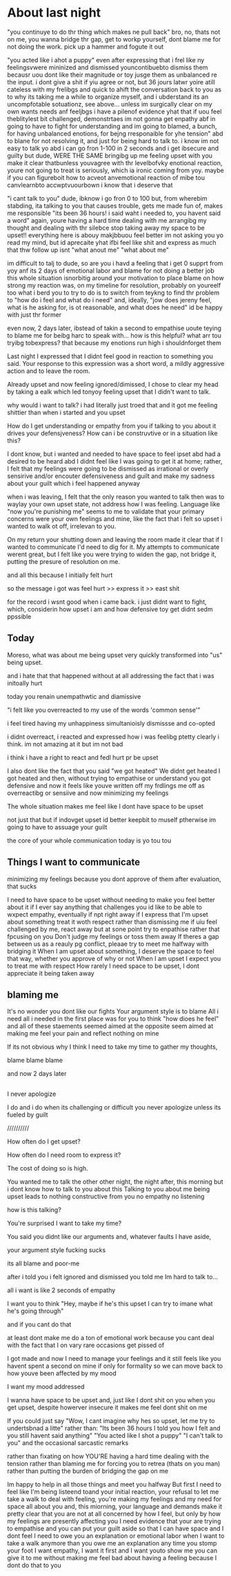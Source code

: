 # About last night

"you continuye to do thr thing which makes ne pull back"
bro, no, thats not on me, you wanna bridge thr gap, get to workp yourself, dont blame me for not doing the work. pick up a hammer and fogute it out


"you acted like i ahot a puppy"
even after expressing that i frel like ny feelingsvwere mininized and dismissed youncontibuebto dismiss them becausr uou dont like their magnitude or toy jusge them as unbalanced re the input. i dont give a shit if yiu agree or not, but 36 jours latwr yoire atill cateless with my frelibgs and quick to ahift the conversation back to you
as to why its taking me a while to organize myself, and i ubderstand its an uncompfotable sotuationz, see above... unless im surgically clear on my own wants needs anf feeljbgs i have a pilenof evidence yhat that if uou feel theblitylest bit challenged, demonstrtaes im not gonna get enpathy abf in going to have to fight for understanding and im going to blamed, a bunch, for having unbalanced enotions, for bejng rresponaible for yhe tension" abd to blane for not resolving it, and just for being hard to talk to.
i know im not easy to talk yo abd i can go fron 1-100 in 2 seconds and i get ibsecure and guilty
but dude, WERE THE SAME
bringibg up me feeling upset with you 
make it clear thatbunless youvagree with thr levelbofvky enotional reaction, youre not going to treat is seriously, which ia ironic coming from yoy. maybe if you can figureboit how to acveot anvemotional reaction of mibe tou canvlearnbto accwptvuourbown
i know that i deserve that

"i cant talk to you"
dude, ibknow i go fron 0 to 100
but, from wherebim stabding, ita talking to you that causes trouble, gets me made fun of, makes me responsible
"its been 36 hours! i said waht i needed to, you havent said a word"
again, youre having a hard time dealing with me arrangibg my thought and dealing with thr silebce 
stop taking away my space to be upset!! everything here is abouy makjbbuou feel better
im not asking you yo read my mind, but id aprecaite yhat ifbi feel like shit and express as much that thw follow up isnt "what anout me" "what about me"


im difficult to talj to
dude, so are you
i havd a feeling that i get 0 supprt from yoy anf its 2 days of emotional labor and blame for not doing a better job
this whole situation isnorbitig around your motivation to place blame on how strong my reaction was, on my timeline for resolution, probably on youreelf too
what i berd you to try to do is to switch from teykng to find thr problem to "how do i feel and what do i need" and, ideally, "jow does jereny feel, what is he asking for, is ot reasonable, and what does he need"
id be happy with just thr former



even now, 2 days later, ibstead of takin a second to empathise uoute teying to blame me for beibg harc to speak with... how is this helpful? what arr tou tryibg tobexpress? that because my enotions run high i shouldnforget them



Last night I expressed that I didnt feel good in reaction to something you said. Your response to this expression was a short word, a mildly aggressive action and to leave the room.

Already upset and now feeling ignored/dimissed, I chose to clear my head by taking a ealk which led tonyoy feeling upset that I didn't want to talk.

why would i want to talk? i had literally just troed that and it got me feeling shittier than when i started and you upset

How do I get understanding or empathy from you if talking to you about it drives your defensjveness? How can i be construvtive or in a situation like this?

I dont know, but i wanted and needed to have space to feel ipset abd had a desired to be heard abd I didnt feel like I was going to get it at home; rather, I felt that my feelings were going to be dismissed as irrational or overly sensirive and/or encouter defensiveness and guilt and make my sadness about your guilt which i feel happened anyway

when i was leaving, I felt that the only reason you wanted to talk then was to waylay your own upset state, not address how I was feeling. Language like "now you're punishing me" seems to me to validate that your primary concerns were your own feelings and mine, like the fact that i felt so upset i wanted to walk ot off, irrelevan to you.

On my return your shutting down and leaving the room made it clear that if I wanted to communicate I'd need to dig for it. My attempts to communicate werent great, but I felt like you were trying to widen the gap, not bridge it, putting the presure of resolution on me.

and all this because I initially felt hurt

so the message i got was feel hurt >> express it >> east shit

for the record i wsnt good when i came back. i just didnt want to fight, which, considerin how upset i am and how defensive toy get didnt sedm ppssible

## Today

Moreso, what was about me being upset very quickly transformed into "us" being upset.

and i hate that that happened without at all addressing the fact that i was initoally hurt

today you renain unempathwtic and diamissive 

"i felt like you overreacted to my use of the words 'common sense'"

i feel tired having my unhappiness simultanioisly dismissse and co-opted

i didnt overreact, i reacted and expressed how i was feelibg ptetty clearly i think. im not amazing at it but im not bad

i think i have a right to react
and fedl hurt pr be upset

I also dont like the fact that you said "we got heated"
We didnt get heated
I got heated
and then, without trying to empathise or understand
you got defensive
and now it feels like youve written off my frdlings me off as overreactibg or sensiive
and now minimizing my feelings

The whole situation makes me feel like I dont have space to be upset

not just that but if indovget upset id better keepbit to muself ptherwise im going to have to assuage your guilt

the core of your whole communication today is yo tou tou 


## Things I want to communicate

minimizing my feelings because you dont approve of them after evaluation, that sucks 


I need to have space to be upset without needing to make you feel better about it
if I ever say anything that challenges you id like to be able to wxpect empathy, eventually if npt right away
if I express that I'm upset about something treat it woth respect rather than dismissing me
if uiu feel challenged by me, react away but at sone point try to enpathise rather that fpcusing on you
Don't judge my feelings or toss them away
If theres a gap between us as a reauly pg conflict, pleaae try to meet me halfway with bridging it
When I am upset about something, I deserve the space to feel that way, whether you approve of why or not
When I am upset I expect you to treat me with respect
How rarely I need space to be upset, I dont appreciate it being taken away




## blaming me




It's no wonder you dont like our fights
Your argument style is to blame
All i need
all i needed in the first place
was for you to think
"how dioes he feel"
and all of these staements 
seemed aimed at the opposite
seem aimed at making me feel your pain
and reflect nothing on mine


If its not obvious why I think I need to take my time to gather my thoughts,




blame
blame
blame

and now
2 days later

## 

I never apologize

I do and i do when its challenging or difficult
you never apologize
unless its fueled by guilt





//////////



How often do I get upset?

How often do I need room to express it?

The cost of doing so is high.

You wanted me to talk the other other night, the night after, this morning
but i dont know how to talk to you about this
Talking to you about me being upset
leads to nothing constructive from you
no empathy
no listening



how is this talking?

You're surprised I want to take my time?

You said you didnt like our arguments
and, whatever faults I have aside,

your argument style fucking sucks

its all blame and poor-me

after i told you i felt ignored and dismissed
you told me Im hard to talk to...

all i want is like 2 seconds of empathy

I want you to think "Hey, maybe if he's this upset I can try to imane what he's going through"

and if you cant do that

at least dont make me do a ton of emotional work because you cant deal with the fact that I on vary rare occasions get pissed of

I got made and now I need to manage your feelings
and it still feels like you havent spent a second on mine
if only for formality
so we can move back to how youve been affected by my mood

I want my mood addressed

I wanna have space to be upset
and, just like I dont shit on you when you get upset, despite howerver insecure it makes me feel
dont shit on me

If you could just say "Wow, I cant imagine why hes so upset, let me try to undertsbnad a litte"
rather than:
"Its been 36 hours I told you how I felt and you still havent said anything"
"You acted like I shot a puppy"
"I can't talk to you"
and the occasional sarcastic remarks

rather than fixating on how YOU'RE having a hard time dealing with the tension
rather than blaming me for forcing you to retrea (thats on you man)
rather than putting the burden of bridging the gap on me

Im happy to help in all those things and meet you halfway
But first I need to feel like I'm being listeend toand
your initial reaction, your refusal to let me take a walk to deal with feeling, you're making my feelings and my need for space all about you and, this miorning, your language and demands make it pretty clear that you are not at all concerned by how I feel, but only by how my feelings are presently affecting you
I need evidence that your are trying to empathise and you can put your guilt aside so that I can have space
and I dont feel I need to owe you an explanation or emotional labor when I want to take a walk anymore than you owe me an explanation any time you stomp your foot
I want empathy, I want it first and I want youto show me you can give it to me without making me feel bad about having a feeling
because I dont do that to you
